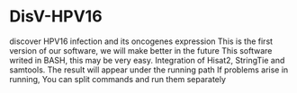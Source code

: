 # DisV-HPV16
discover HPV16 infection and its oncogenes expression
This is the first version of our software, we will make better in the future
This software writed in BASH, this may be very easy.
Integration of Hisat2, StringTie and samtools.
The result will appear under the running path
If problems arise in running, You can split commands and run them separately
